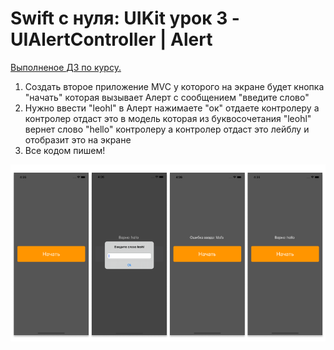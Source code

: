 # Swift c нуля: UIKit урок 3 - UIAlertController | Alert

[Выполненое ДЗ по курсу.](https://vk.com/topic-139873795_35628125)
1. Создать второе приложение MVC у которого на экране будет кнопка "начать" которая вызывает Алерт с сообщением "введите слово"
1. Нужно ввести "leohl" в Алерт нажимаете "ок" отдаете контролеру а контролер отдаст это в модель которая из буквосочетания "leohl" вернет слово "hello" контролеру а контролер отдаст это лейблу и отобразит это на экране
1. Все кодом пишем!

![photo](/img/cr.png)
